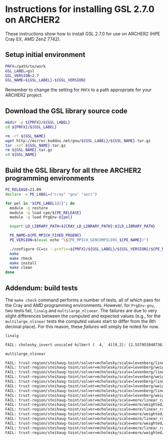 Instructions for installing GSL 2.7.0 on ARCHER2
================================================

These instructions show how to install GSL 2.7.0 for use on ARCHER2 (HPE Cray EX, AMD Zen2 7742).


Setup initial environment
-------------------------

```bash
PRFX=/path/to/work
GSL_LABEL=gsl
GSL_VERSION=2.7
GSL_NAME=${GSL_LABEL}-${GSL_VERSION}
```

Remember to change the setting for `PRFX` to a path appropriate for your ARCHER2 project.


Download the GSL library source code
------------------------------------

```bash
mkdir -p ${PRFX}/${GSL_LABEL}
cd ${PRFX}/${GSL_LABEL}

rm -rf ${GSL_NAME}
wget http://mirror.koddos.net/gnu/${GSL_LABEL}/${GSL_NAME}.tar.gz
tar -xzf ${GSL_NAME}.tar.gz
rm ${GSL_NAME}.tar.gz
cd ${GSL_NAME}
```


Build the GSL library for all three ARCHER2 programming environments
--------------------------------------------------------------------

```bash
PE_RELEASE=21.09
declare -a PE_LABEL=("cray" "gnu" "aocc")

for pel in "${PE_LABEL[@]}"; do
  module -q restore
  module -q load cpe/${PE_RELEASE}
  module -q load PrgEnv-${pel}

  export LD_LIBRARY_PATH=${CRAY_LD_LIBRARY_PATH}:${LD_LIBRARY_PATH}

  PE_NAME=${PE_MPICH_FIXED_PRGENV}
  PE_VERSION=$(eval echo "\${PE_MPICH_GENCOMPILERS_${PE_NAME}}")

  ./configure CC=cc --prefix=${PRFX}/${GSL_LABEL}/${GSL_VERSION}/${PE_NAME}/${PE_VERSION}
  make
  make check
  make install
  make clean
done
```


Addendum: build tests
---------------------

The `make check` command performs a number of tests, all of which pass for the Cray and AMD programming environments.
However, for `PrgEnv-gnu`, two tests fail, `linalg` and `multilarge_nlinear`. The failures are due to very slight differences
between the computed and expected values (e.g., for the `multilarge_nlinear` tests the computed values start to differ
from the 8th decimal place). For this reason, these *failures* will simply be noted for now.

```bash
linalg

FAIL: cholesky_invert unscaled hilbert (  4,  4)[0,2]: (2.55795384873636067e-13 observed vs 0 expected) [28190582]
```

```bash
multilarge_nlinear

FAIL: trust-region/steihaug-toint/solver=mcholesky/scale=levenberg/linear_rank1zeros coeff sum (0.0309278346895478506 observed vs0.0309278350515463929 expected) [10927]
FAIL: trust-region/steihaug-toint/solver=mcholesky/scale=levenberg/weighted/linear_rank1zeros coeff sum (0.0309278346895478506 observed vs 0.0309278350515463929 expected) [10930]
FAIL: trust-region/steihaug-toint/solver=mcholesky/scale=levenberg/linear_rank1zeros coeff sum (0.0309278346895478506 observed vs 0.0309278350515463929 expected) [11343]
FAIL: trust-region/steihaug-toint/solver=mcholesky/scale=levenberg/weighted/linear_rank1zeros coeff sum (0.0309278346895478506 observed vs 0.0309278350515463929 expected) [11346]
FAIL: trust-region/steihaug-toint/solver=mcholesky/scale=levenberg/linear_rank1zeros coeff sum (0.0309278346895478506 observed vs 0.0309278350515463929 expected) [11435]
FAIL: trust-region/steihaug-toint/solver=mcholesky/scale=levenberg/weighted/linear_rank1zeros coeff sum (0.0309278346895478506 observed vs 0.0309278350515463929 expected) [11438]
FAIL: trust-region/steihaug-toint/solver=mcholesky/scale=levenberg/linear_rank1zeros coeff sum (0.0309278346895478506 observed vs 0.0309278350515463929 expected) [11851]
FAIL: trust-region/steihaug-toint/solver=mcholesky/scale=levenberg/weighted/linear_rank1zeros coeff sum (0.0309278346895478506 observed vs 0.0309278350515463929 expected) [11854]
FAIL: trust-region/steihaug-toint/solver=mcholesky/scale=more/linear_rank1zeros coeff sum (0.0309278346895478506 observed vs 0.0309278350515463929 expected) [11943]
FAIL: trust-region/steihaug-toint/solver=mcholesky/scale=more/weighted/linear_rank1zeros coeff sum (0.0309278346895478506 observed vs 0.0309278350515463929 expected) [11946]
FAIL: trust-region/steihaug-toint/solver=mcholesky/scale=more/linear_rank1zeros coeff sum (0.0309278346895478506 observed vs 0.0309278350515463929 expected) [12359]
FAIL: trust-region/steihaug-toint/solver=mcholesky/scale=more/weighted/linear_rank1zeros coeff sum (0.0309278346895478506 observed vs 0.0309278350515463929 expected) [12362]
FAIL: trust-region/steihaug-toint/solver=mcholesky/scale=more/linear_rank1zeros coeff sum (0.0309278346895478506 observed vs 0.0309278350515463929 expected) [12451]
FAIL: trust-region/steihaug-toint/solver=mcholesky/scale=more/weighted/linear_rank1zeros coeff sum (0.0309278346895478506 observed vs 0.0309278350515463929 expected) [12454]
FAIL: trust-region/steihaug-toint/solver=mcholesky/scale=more/linear_rank1zeros coeff sum (0.0309278346895478506 observed vs 0.0309278350515463929 expected) [12867]
FAIL: trust-region/steihaug-toint/solver=mcholesky/scale=more/weighted/linear_rank1zeros coeff sum (0.0309278346895478506 observed vs 0.0309278350515463929 expected) [12870]
```

